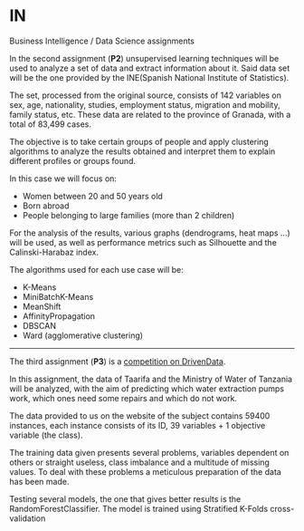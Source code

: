 # IN
Business Intelligence / Data Science assignments

In the second assignment (**P2**) unsupervised learning techniques will be used to analyze a set of data and extract information about it. Said data set will be the one provided by the INE(Spanish National Institute of Statistics).

The set, processed from the original source, consists of 142 variables on sex, age, nationality, studies, employment status, migration and mobility, family status, etc. These data are related to the province of Granada, with a total of 83,499 cases.

The objective is to take certain groups of people and apply clustering algorithms to analyze the results obtained and interpret them to explain different profiles or groups found.

In this case we will focus on:
* Women between 20 and 50 years old
* Born abroad
* People belonging to large families (more than 2 children)

For the analysis of the results, various graphs (dendrograms, heat maps ...) will be used, as well as performance metrics such as Silhouette and the Calinski-Harabaz index.

The algorithms used for each use case will be:
* K-Means
* MiniBatchK-Means
* MeanShift
* AffinityPropagation
* DBSCAN
* Ward (agglomerative clustering)



***

The third assignment (**P3**) is a [competition on DrivenData](https://www.drivendata.org/competitions/7/pumpit-up-data-mining-the-water-table/page/23/).

In this assignment, the data of Taarifa and the Ministry of Water of Tanzania will be analyzed, with the aim of predicting which water extraction pumps work, which ones need some repairs and which do not work.

The data provided to us on the website of the subject contains 59400 instances, each instance consists of its ID, 39 variables + 1 objective variable (the class). 

The training data given presents several problems, variables dependent on others or straight useless, class imbalance and a multitude of missing values. To deal with these problems a meticulous preparation of the data has been made.

Testing several models, the one that gives better results is the RandomForestClassifier. The model is trained using Stratified K-Folds cross-validation
